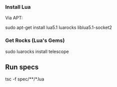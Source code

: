 ### Install Lua

Via APT:

   sudo apt-get install lua5.1 luarocks liblua5.1-socket2

### Get Rocks (Lua's Gems)

   sudo luarocks install telescope

## Run specs

   tsc -f spec/**/*.lua

